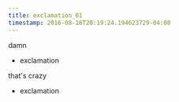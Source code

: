 ```yaml
---
title: exclamation_01
timestamp: 2016-08-16T20:19:24.194623729-04:00
---
```


damn
* exclamation

that's crazy
* exclamation
